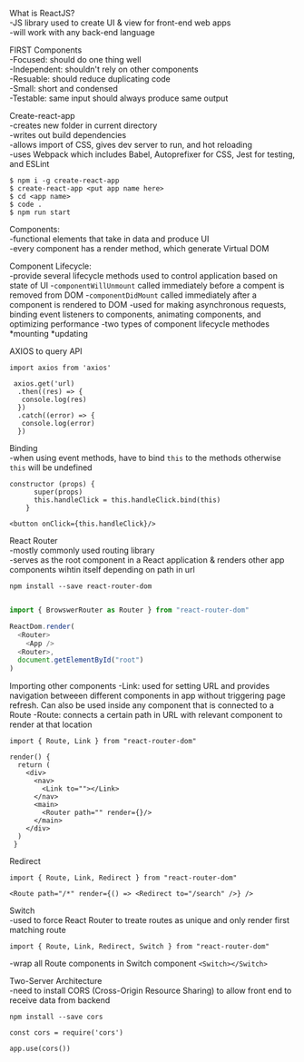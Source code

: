 What is ReactJS?  
  -JS library used to create UI & view for front-end web apps  
  -will work with any back-end language  
  
FIRST Components  
  -Focused: should do one thing well  
  -Independent: shouldn't rely on other components  
  -Resuable: should reduce duplicating code  
  -Small: short and condensed  
  -Testable: same input should always produce same output  
  

Create-react-app  
  -creates new folder in current directory  
  -writes out build dependencies  
  -allows import of CSS, gives dev server to run, and hot reloading  
  -uses Webpack which includes Babel, Autoprefixer for CSS, Jest for testing, and ESLint  
```  
$ npm i -g create-react-app
$ create-react-app <put app name here>
$ cd <app name>
$ code .
$ npm run start
```  
Components:  
  -functional elements that take in data and produce UI  
  -every component has a render method, which generate Virtual DOM  

Component Lifecycle:  
 -provide several lifecycle methods used to control application based on state of UI
 -`componentWillUnmount` called immediately before a compent is removed from DOM
 -`componentDidMount` called immediately after a component is rendered to DOM 
 -used for making asynchronous requests, binding event listeners to components, animating components, and optimizing performance
 -two types of component lifecycle methodes
  *mounting
  *updating
  
AXIOS to query API  
  ```
  import axios from 'axios'

   axios.get('url)
    .then((res) => {
     console.log(res)
    })
    .catch((error) => {
     console.log(error)
    })
  ```  

Binding   
 -when using event methods, have to bind `this` to the methods otherwise `this` will be undefined

``` 
constructor (props) {
      super(props)
      this.handleClick = this.handleClick.bind(this)
    }

<button onClick={this.handleClick}/>
```

React Router   
  -mostly commonly used routing library  
  -serves as the root component in a React application & renders other app components wihtin itself depending on path in url
 
```
npm install --save react-router-dom
```

```index.js

import { BrowswerRouter as Router } from "react-router-dom"

ReactDom.render(
  <Router>
    <App />
  <Router>,
  document.getElementById("root")
)
```
Importing other components
  -Link: used for setting URL and provides navigation betweeen different components in app without triggering page refresh. Can also be 
   used inside any component that is connected to a Route
  -Route: connects a certain path in URL with relevant component to render at that location 

```
import { Route, Link } from "react-router-dom"

render() {
  return (
    <div>
      <nav>
        <Link to=""></Link>
      </nav>
      <main>
        <Router path="" render={}/>
      </main>
    </div>
  )
 }
```

Redirect  

```
import { Route, Link, Redirect } from "react-router-dom"

<Route path="/*" render={() => <Redirect to="/search" />} />
```

Switch  
  -used to force React Router to treate routes as unique and only render first matching route  
```
import { Route, Link, Redirect, Switch } from "react-router-dom"
```
  -wrap all Route components in Switch component `<Switch></Switch>`

Two-Server Architecture  
  -need to install CORS (Cross-Origin Resource Sharing) to allow front end to receive data from backend  
```
npm install --save cors
```

```
const cors = require('cors')

app.use(cors())
```


 
   
 
